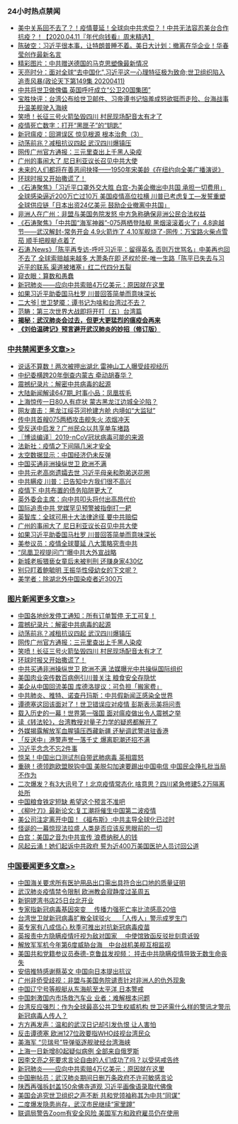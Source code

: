 <div class="catlist">
<h3>24小时热点禁闻</h3>
<ul>
<li><a href="https://github.com/fqnews/bnews/blob/master/taiwannews/20200411/1310605.md">美中关系回不去了？！疫情蔓延！全球向中共求偿？！中共无法容忍美台合作抗疫？！【2020.04.11『年代向钱看』周末精选】</a></li>
<li><a href="https://github.com/fqnews/bnews/blob/master/cbnews/20200412/1310620.md">陈破空：习近平很本事，让特朗普睡不着。美日大计划：撤离在华企业！华春莹创作最新名言 </a></li>
<li><a href="https://github.com/fqnews/bnews/blob/master/cbnews/20200412/1310623.md">精彩图片：中共赠送德国的马克思塑像最新情况</a></li>
<li><a href="https://github.com/fqnews/bnews/blob/master/cbnews/20200412/1310618.md">天亮时分：面对全球“去中国化”,习近平这一心理特征极为致命;世卫组织陷入追责风暴(政论天下第149集 20200411) </a></li>
<li><a href="https://github.com/fqnews/bnews/blob/master/ssgc/20200411/1310606.md">中共将世卫做傀儡 英国呼吁成立“公卫20国集团”</a></li>
<li><a href="https://github.com/fqnews/bnews/blob/master/bannedvideo/20200411/1310611.md">宝胜快评：台湾公布给世卫邮件、习帝谭书记恼羞成怒欲铤而走险、台海战事升温美舰驶入海峡</a></li>
<li><a href="https://github.com/fqnews/bnews/blob/master/topimagenews/20200412/1310674.md">笑喷！长征三号火箭坠毁四川 村民现场配音太有才了</a></li>
<li><a href="https://github.com/fqnews/bnews/blob/master/ssgc/20200411/1310610.md">疫情死亡数字：打开“黑匣子”的“钥匙”</a></li>
<li><a href="https://github.com/fqnews/bnews/blob/master/cbnews/20200411/1310607.md">新冠瘟疫：回溯误区 惊见根源 根本治愈（3）</a></li>
<li><a href="https://github.com/fqnews/bnews/blob/master/topimagenews/20200412/1310676.md">动荡前兆？减租抗议四起 武汉四川爆镇压</a></li>
<li><a href="https://github.com/fqnews/bnews/blob/master/topimagenews/20200412/1310675.md">网传广州官方通报：三元里查出上千黑人染疫</a></li>
<li><a href="https://github.com/fqnews/bnews/blob/master/cbnews/20200412/1310690.md">广州的事闹大了 尼日利亚议长召见中共大使</a></li>
<li><a href="https://github.com/fqnews/bnews/blob/master/comments/20200411/1310594.md">未来的人们都将在善恶间抉择——1950年宋美龄《在纽约向全美广播演说》</a></li>
<li><a href="https://github.com/fqnews/bnews/blob/master/topimagenews/20200412/1310673.md">环球时报又开始撒谎了！</a></li>
<li><a href="https://github.com/fqnews/bnews/blob/master/bannedvideo/20200412/1310622.md">《石涛聚焦》「习近平口罩外交大胜 白宫-为美企撤出中共国 承担一切费用」全球感染逼近200万亡过10万 美国疫情高位拉横 川普已考虑复工—发誓重塑全球供应链「日本出资24亿美元 鼓励企业撤离中共国」 </a></li>
<li><a href="https://github.com/fqnews/bnews/blob/master/worldnews/usa/20200412/1310652.md">非洲人在广州：非盟与美国务院发怒 中方急称确保非洲公民合法权益</a></li>
<li><a href="https://github.com/fqnews/bnews/blob/master/bannedvideo/20200412/1310612.md">《石涛聚焦》「中共国“海军神器”-075两栖登陆舰 黑烟滚滚着火了」4.8逾越节——武汉解封-常务开会 4.9火箭炸了 4.10军舰烧了-网传：万宝路火柴点雪茄 顺手把舰艇点着了 </a></li>
<li><a href="https://github.com/fqnews/bnews/blob/master/bannedvideo/20200412/1310613.md">石涛.News》「陈平再专访-呼吁习近平：留得英名 否则万世骂名」中美再也回不去了 全球索赔越来越多 大萧条在即 还权於民-唯一生路「陈平已失去与习近平的联系 渠道被堵塞」红二代四分五裂 </a></li>
<li><a href="https://github.com/fqnews/bnews/blob/master/baitai/20200412/1310619.md">窥衣眼&#65306;算数和愚蠢</a></li>
<li><a href="https://github.com/fqnews/bnews/blob/master/headline/20200412/1310625.md">新冠肺炎——应向中共索赔4万亿美元：原因就在这里</a></li>
<li><a href="https://github.com/fqnews/bnews/blob/master/cbnews/20200412/1310689.md">如果习近平助委国马杜罗 川普回答简单而意味深长</a></li>
<li><a href="https://github.com/fqnews/bnews/blob/master/ssgc/20200411/1310602.md">二大爷│世卫梦魇：谭书记为啥和台湾过不去？</a></li>
<li><a href="https://github.com/fqnews/bnews/blob/master/baitai/20200412/1310627.md">范畴&#65306;第三次世界大战即将开打&#65288;五&#65289;台湾篇</a></li>
<li><b><a href="https://github.com/fqnews/bnews/blob/master/comments/20200211/1275071.md" target="_blank">揭秘：武汉肺炎会过去，但更大更猛烈的瘟疫会再来</a></b></li>
<li><b><a href="https://github.com/fqnews/bnews/blob/master/comments/20200207/1272816.md" target="_blank">《刘伯温碑记》预言避开武汉肺炎的妙招（修订版）</a></b></li>
</ul>
</div>

<div class="catlist">
<h3><a href="https://github.com/fqnews/bnews/blob/master/cbnews/" target="_blank">中共禁闻</a><span><a href="https://github.com/fqnews/bnews/blob/master/cbnews/" target="_blank" rel="nofollow">更多文章>></a></span></h3>
<ul>
<li><a href="https://github.com/fqnews/bnews/blob/master/cbnews/20200412/1311005.md" target="_blank">说话不算数！两次被押出湖北 雷神山工人曝受歧视经历</a></li>
<li><a href="https://github.com/fqnews/bnews/blob/master/cbnews/20200412/1310997.md" target="_blank">中纪委横跨20年倒查内蒙古 牵动胡春华？</a></li>
<li><a href="https://github.com/fqnews/bnews/blob/master/comments/20200412/1310987.md" target="_blank">震撼纪录片：解密中共病毒的起源</a></li>
<li><a href="https://github.com/fqnews/bnews/blob/master/cbnews/20200412/1310991.md" target="_blank">大陆新闻解读647期_时事小品：凤凰拔毛</a></li>
<li><a href="https://github.com/fqnews/bnews/blob/master/cbnews/20200412/1310990.md" target="_blank">上海惊传一日80人有症状 蒙古黑龙江边城全沦陷？</a></li>
<li><a href="https://github.com/fqnews/bnews/blob/master/cbnews/20200412/1310989.md" target="_blank">网友直击：黑龙江绥芬河抢建方舱 内境如“大监狱”</a></li>
<li><a href="https://github.com/fqnews/bnews/blob/master/cbnews/20200412/1310969.md" target="_blank">传中共首艘075两栖攻击舰失火 浓烟冲天</a></li>
<li><a href="https://github.com/fqnews/bnews/blob/master/cbnews/20200412/1310968.md" target="_blank">受反送中启发？广州民众以共享单车堵路</a></li>
<li><a href="https://github.com/fqnews/bnews/blob/master/cbnews/20200412/1310871.md" target="_blank">〖博谈编译〗2019-nCoV冠状病毒可能的来源</a></li>
<li><a href="https://github.com/fqnews/bnews/blob/master/cbnews/20200412/1310870.md" target="_blank">法新社：疫情之下间隔几米才安全</a></li>
<li><a href="https://github.com/fqnews/bnews/blob/master/cbnews/20200412/1310869.md" target="_blank">太空数据显示：中国经济仍未反弹</a></li>
<li><a href="https://github.com/fqnews/bnews/blob/master/cbnews/20200412/1310868.md" target="_blank">中国买通非洲操纵世卫 欧洲不满</a></li>
<li><a href="https://github.com/fqnews/bnews/blob/master/cbnews/20200412/1310696.md" target="_blank">中共元老高岗遗孀去世 习近平母亲和胞弟送花圈</a></li>
<li><a href="https://github.com/fqnews/bnews/blob/master/cbnews/20200412/1310695.md" target="_blank">中共瞒疫 川普：已告知中方我们很不高兴</a></li>
<li><a href="https://github.com/fqnews/bnews/blob/master/cbnews/20200412/1310694.md" target="_blank">疫情下 中共布置的债务陷阱更大了</a></li>
<li><a href="https://github.com/fqnews/bnews/blob/master/cbnews/20200412/1310693.md" target="_blank">英外委会主席：向中共叩头将付出高昂代价</a></li>
<li><a href="https://github.com/fqnews/bnews/blob/master/cbnews/20200412/1310692.md" target="_blank">国际追责中共 党媒罕见预警被指倒打一耙</a></li>
<li><a href="https://github.com/fqnews/bnews/blob/master/cbnews/20200412/1310691.md" target="_blank">英智库：全球可用十大法律途径 要中共赔偿</a></li>
<li><a href="https://github.com/fqnews/bnews/blob/master/cbnews/20200412/1310690.md" target="_blank">广州的事闹大了 尼日利亚议长召见中共大使</a></li>
<li><a href="https://github.com/fqnews/bnews/blob/master/cbnews/20200412/1310689.md" target="_blank">如果习近平助委国马杜罗 川普回答简单而意味深长</a></li>
<li><a href="https://github.com/fqnews/bnews/blob/master/cbnews/20200412/1310688.md" target="_blank">美参议员：疫情全球蔓延 八大策略究责中共</a></li>
<li><a href="https://github.com/fqnews/bnews/blob/master/cbnews/20200412/1310687.md" target="_blank">“凤凰卫视提问门”曝中共大外宣战略</a></li>
<li><a href="https://github.com/fqnews/bnews/blob/master/cbnews/20200412/1310686.md" target="_blank">新城老板猥亵女童后未被判刑 还赚身家430亿</a></li>
<li><a href="https://github.com/fqnews/bnews/blob/master/cbnews/20200412/1310685.md" target="_blank">别只盯着鲍毓明 王振华性侵幼女的下文呢？</a></li>
<li><a href="https://github.com/fqnews/bnews/blob/master/cbnews/20200412/1310684.md" target="_blank">美学者：除湖北外中国染疫者近300万</a></li>

</ul>
</div>
<div class="catlist">
<h3><a href="https://github.com/fqnews/bnews/blob/master/topimagenews/" target="_blank">图片新闻</a><span><a href="https://github.com/fqnews/bnews/blob/master/topimagenews/" target="_blank" rel="nofollow">更多文章>></a></span></h3>
<ul>
<li><a href="https://github.com/fqnews/bnews/blob/master/topimagenews/20200412/1311004.md" target="_blank">中国各地纷发停工通知：所有订单暂停 无工可复！</a></li>
<li><a href="https://github.com/fqnews/bnews/blob/master/comments/20200412/1310987.md" target="_blank">震撼纪录片：解密中共病毒的起源</a></li>
<li><a href="https://github.com/fqnews/bnews/blob/master/topimagenews/20200412/1310676.md" target="_blank">动荡前兆？减租抗议四起 武汉四川爆镇压</a></li>
<li><a href="https://github.com/fqnews/bnews/blob/master/topimagenews/20200412/1310675.md" target="_blank">网传广州官方通报：三元里查出上千黑人染疫</a></li>
<li><a href="https://github.com/fqnews/bnews/blob/master/topimagenews/20200412/1310674.md" target="_blank">笑喷！长征三号火箭坠毁四川 村民现场配音太有才了</a></li>
<li><a href="https://github.com/fqnews/bnews/blob/master/topimagenews/20200412/1310673.md" target="_blank">环球时报又开始撒谎了！</a></li>
<li><a href="https://github.com/fqnews/bnews/blob/master/topimagenews/20200412/1310672.md" target="_blank">中共买通非洲操纵世卫 欧洲不满 法媒曝光中共操纵国际组织</a></li>
<li><a href="https://github.com/fqnews/bnews/blob/master/topimagenews/20200412/1310671.md" target="_blank">美国肉业突传数百病例引川普关注 粮食安全存隐忧</a></li>
<li><a href="https://github.com/fqnews/bnews/blob/master/topimagenews/20200412/1310670.md" target="_blank">美企从中国回流美国 库德洛提议：可负担「搬家费」</a></li>
<li><a href="https://github.com/fqnews/bnews/blob/master/topimagenews/20200411/1310562.md" target="_blank">中共肺炎、推特、诺查丹玛斯：中共假新闻正感染全世界</a></li>
<li><a href="https://github.com/fqnews/bnews/blob/master/topimagenews/20200411/1310561.md" target="_blank">谭德塞这回该面对了！世卫错误应对疫情 彭斯表示美将问责</a></li>
<li><a href="https://github.com/fqnews/bnews/blob/master/topimagenews/20200411/1310463.md" target="_blank">载入历史的一幕！世界第一强国 面对瘟疫做出令人震撼之举</a></li>
<li><a href="https://github.com/fqnews/bnews/blob/master/comments/20200411/1310189.md" target="_blank">读《转法轮》，台湾教授对量子力学的疑惑都解开了</a></li>
<li><a href="https://github.com/fqnews/bnews/blob/master/topimagenews/20200411/1310310.md" target="_blank">外媒揭露解放军血腥镇压西藏新疆 还秘调武警进驻香港</a></li>
<li><a href="https://github.com/fqnews/bnews/blob/master/topimagenews/20200411/1310296.md" target="_blank">「反送中」港警声誉一落千丈 爆离职潮还招不满</a></li>
<li><a href="https://github.com/fqnews/bnews/blob/master/topimagenews/20200411/1310206.md" target="_blank">习近平念念不忘2件事</a></li>
<li><a href="https://github.com/fqnews/bnews/blob/master/topimagenews/20200410/1310163.md" target="_blank">惊呆！中国出口测试剂自带武肺病毒 英相震怒</a></li>
<li><a href="https://github.com/fqnews/bnews/blob/master/topimagenews/20200410/1310133.md" target="_blank">重磅！德领跑欧盟脱钩中国 美脱勾加速要踢出中国电信 中国民企挣扎批当局不作为</a></li>
<li><a href="https://github.com/fqnews/bnews/blob/master/topimagenews/20200410/1310034.md" target="_blank">二次爆发？有3大讯号了！北京疫情常态化 啥意思？四川紧急修建5.2万隔离处所</a></li>
<li><a href="https://github.com/fqnews/bnews/blob/master/topimagenews/20200410/1309960.md" target="_blank">中国粮食铁定短缺 希望这个预言不准吧</a></li>
<li><a href="https://github.com/fqnews/bnews/blob/master/topimagenews/20200410/1309959.md" target="_blank">《柳叶刀》最新论文:复工潮将催生中国第二波疫情</a></li>
<li><a href="https://github.com/fqnews/bnews/blob/master/topimagenews/20200410/1309958.md" target="_blank">美公司注定离开中国！《福布斯》:中共主导全球化已过时</a></li>
<li><a href="https://github.com/fqnews/bnews/blob/master/topimagenews/20200410/1309957.md" target="_blank">怪诞的一幕惊现法拉盛 人类是否应该反思眼前的一切</a></li>
<li><a href="https://github.com/fqnews/bnews/blob/master/topimagenews/20200410/1309911.md" target="_blank">白宫：美国之音为中共宣传 浪费纳税人的钱</a></li>
<li><a href="https://github.com/fqnews/bnews/blob/master/topimagenews/20200410/1309827.md" target="_blank">风起云涌！她们起诉中共政府 誓为近400万美国医护人员讨回公道</a></li>

</ul>
</div>
<div class="catlist">
<h3><a href="https://github.com/fqnews/bnews/blob/master/headline/" target="_blank">中国要闻</a><span><a href="https://github.com/fqnews/bnews/blob/master/headline/" target="_blank" rel="nofollow">更多文章>></a></span></h3>
<ul>
<li><a href="https://github.com/fqnews/bnews/blob/master/headline/20200412/1310806.md" target="_blank">中国海关要求所有医护用品出口需出具符合出口地的质量证明</a></li>
<li><a href="https://github.com/fqnews/bnews/blob/master/headline/20200412/1310805.md" target="_blank">武汉肺炎疫情禁令限制   欧洲教会寂静度过圣周五</a></li>
<li><a href="https://github.com/fqnews/bnews/blob/master/headline/20200412/1310804.md" target="_blank">新铜锣湾书店25日台北开业</a></li>
<li><a href="https://github.com/fqnews/bnews/blob/master/headline/20200412/1310803.md" target="_blank">专家指新冠病毒基因突变　 传播力强死亡率比流感高20倍</a></li>
<li><a href="https://github.com/fqnews/bnews/blob/master/headline/20200412/1310802.md" target="_blank">台湾世卫就新冠病毒扩散全球驳火　 「人传人」警示成罗生门</a></li>
<li><a href="https://github.com/fqnews/bnews/blob/master/headline/20200412/1310801.md" target="_blank">英专家有八成信心  秋季可推出对抗新冠病毒疫苗</a></li>
<li><a href="https://github.com/fqnews/bnews/blob/master/headline/20200412/1310800.md" target="_blank">英报责中方隐瞒疫情吁视为敌对国家　 中使馆致函反驳批刻意诋毁</a></li>
<li><a href="https://github.com/fqnews/bnews/blob/master/headline/20200412/1310799.md" target="_blank">解放军军机今年第6度威胁台海　中台战机美舰互相监视</a></li>
<li><a href="https://github.com/fqnews/bnews/blob/master/headline/20200412/1310798.md" target="_blank">美国共和党籍参议员泰德-克鲁兹发视频： 抨击中共隐瞒疫情导致无数生命丧失</a></li>
<li><a href="https://github.com/fqnews/bnews/blob/master/headline/20200412/1310797.md" target="_blank">安倍推特感谢蔡英文 中国向日本提出抗议</a></li>
<li><a href="https://github.com/fqnews/bnews/blob/master/headline/20200412/1310796.md" target="_blank">广州非侨受歧视：非盟与美国务院谴责针对非洲人的仇外现象</a></li>
<li><a href="https://github.com/fqnews/bnews/blob/master/headline/20200412/1310795.md" target="_blank">中国辽宁号等舰艇从东海航至太平洋 日本警戒</a></li>
<li><a href="https://github.com/fqnews/bnews/blob/master/headline/20200412/1310794.md" target="_blank">中国刺激国内市场救汽车业 业者：难解根本问题</a></li>
<li><a href="https://github.com/fqnews/bnews/blob/master/headline/20200412/1310793.md" target="_blank">台湾反应强烈：作为全球最高公共卫生权威机构 世卫还需什么样的警讯才警示新冠病毒人传人？</a></li>
<li><a href="https://github.com/fqnews/bnews/blob/master/headline/20200412/1310792.md" target="_blank">方方再发声：温和的武汉日记却引发仇恨 让人害怕</a></li>
<li><a href="https://github.com/fqnews/bnews/blob/master/headline/20200412/1310791.md" target="_blank">反击谭德塞 欧洲127位政要指WHO歧视台湾民众</a></li>
<li><a href="https://github.com/fqnews/bnews/blob/master/headline/20200412/1310790.md" target="_blank">美海军 “贝瑞号”导弹驱逐舰驶经台湾海峡</a></li>
<li><a href="https://github.com/fqnews/bnews/blob/master/headline/20200412/1310789.md" target="_blank">上海一日新增80起疑似病例 全部来自俄罗斯</a></li>
<li><a href="https://github.com/fqnews/bnews/blob/master/headline/20200412/1310629.md" target="_blank">因李文亮之死要求言论自由的人们成功了吗？以受惩戒告终</a></li>
<li><a href="https://github.com/fqnews/bnews/blob/master/headline/20200412/1310625.md" target="_blank">新冠肺炎——应向中共索赔4万亿美元：原因就在这里</a></li>
<li><a href="https://github.com/fqnews/bnews/blob/master/headline/20200411/1310601.md" target="_blank">中国删帖员：武汉肺炎期间日删万条政府不许可敏感言论</a></li>
<li><a href="https://github.com/fqnews/bnews/blob/master/headline/20200411/1310600.md" target="_blank">陕西再强拆封盖150余佛寺道观 习近平画像语录取代佛像</a></li>
<li><a href="https://github.com/fqnews/bnews/blob/master/headline/20200411/1310507.md" target="_blank">美国会追究世卫组织之声不断 共和党领袖称其为中共“同谋”</a></li>
<li><a href="https://github.com/fqnews/bnews/blob/master/headline/20200411/1310506.md" target="_blank">二度爆发隐患尚存，武汉市民继续“家里蹲”</a></li>
<li><a href="https://github.com/fqnews/bnews/blob/master/headline/20200411/1310436.md" target="_blank">联调局警告Zoom有安全风险 美国军方和政府雇员仍在使用</a></li>

</ul>
</div>